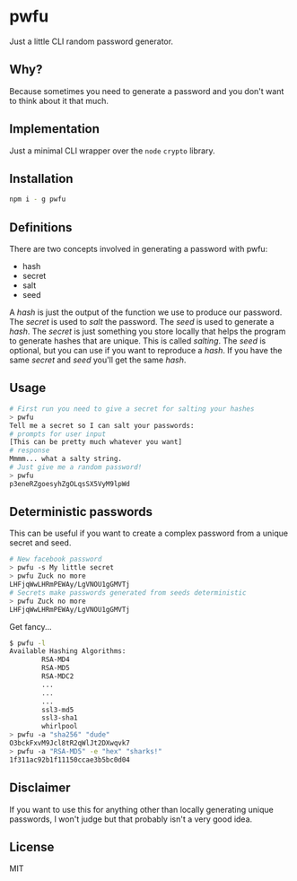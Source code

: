 # pwfu

Just a little CLI random password generator.

## Why?

Because sometimes you need to generate a password and you don't want to think about it that much.

## Implementation

Just a minimal CLI wrapper over the `node` `crypto` library.

## Installation

```bash
npm i - g pwfu
```

## Definitions

There are two concepts involved in generating a password with pwfu:
- hash
- secret
- salt
- seed

A *hash* is just the output of the function we use to produce our password.
The *secret* is used to *salt* the password.
The *seed* is used to generate a *hash*.
The *secret* is just something you store locally that helps the program to generate hashes that are unique. This is called *salting*.
The *seed* is optional, but you can use if you want to reproduce a *hash*. If you have the same *secret* and *seed* you'll get the same *hash*.

## Usage

```bash
# First run you need to give a secret for salting your hashes
> pwfu
Tell me a secret so I can salt your passwords:
# prompts for user input
[This can be pretty much whatever you want]
# response
Mmmm... what a salty string.
# Just give me a random password!
> pwfu
p3eneRZgoesyhZgOLqsSX5VyM9lpWd
```
## Deterministic passwords

This can be useful if you want to create a complex password from a unique secret and seed.

```bash
# New facebook password
> pwfu -s My little secret
> pwfu Zuck no more
LHFjqWwLHRmPEWAy/LgVNOU1gGMVTj
# Secrets make passwords generated from seeds deterministic
> pwfu Zuck no more
LHFjqWwLHRmPEWAy/LgVNOU1gGMVTj
```

Get fancy...
```bash
$ pwfu -l
Available Hashing Algorithms:
        RSA-MD4
        RSA-MD5
        RSA-MDC2
        ...
        ...
        ...
        ssl3-md5
        ssl3-sha1
        whirlpool
> pwfu -a "sha256" "dude"
O3bckFxvM9Jcl8tR2qWlJt2DXwqvk7
> pwfu -a "RSA-MD5" -e "hex" "sharks!"
1f311ac92b1f11150ccae3b5bc0d04
```

## Disclaimer

If you want to use this for anything other than locally generating unique passwords, I won't judge but that probably isn't a very good idea.

## License

MIT

